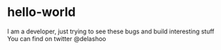 # hello-world
I am a developer, just trying to see these bugs and build interesting stuff
You can find on twitter @delashoo
